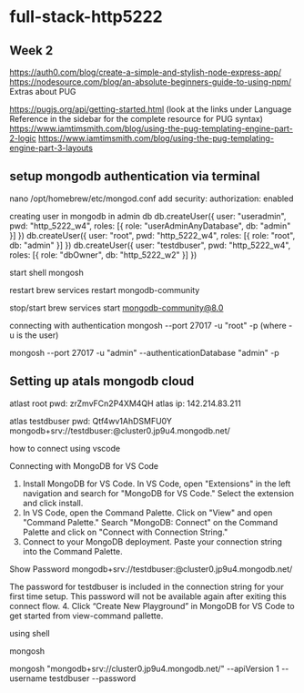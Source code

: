 # full-stack-http5222

## Week 2

https://auth0.com/blog/create-a-simple-and-stylish-node-express-app/
https://nodesource.com/blog/an-absolute-beginners-guide-to-using-npm/
Extras about PUG

https://pugjs.org/api/getting-started.html (look at the links under Language Reference in the sidebar for the complete resource for PUG syntax)
https://www.iamtimsmith.com/blog/using-the-pug-templating-engine-part-2-logic
https://www.iamtimsmith.com/blog/using-the-pug-templating-engine-part-3-layouts



## setup mongodb authentication via terminal

nano /opt/homebrew/etc/mongod.conf
add
security:
  authorization: enabled

creating user in mongodb in admin db
db.createUser({ user: "useradmin", pwd: "http_5222_w4", roles: [{ role: "userAdminAnyDatabase", db: "admin" }] })
db.createUser({ user: "root", pwd: "http_5222_w4", roles: [{ role: "root", db: "admin" }] })
db.createUser({ user: "testdbuser", pwd: "http_5222_w4", roles: [{ role: "dbOwner", db: "http_5222_w2" }] })

start shell
mongosh

restart
brew services restart mongodb-community  

stop/start
brew services start mongodb-community@8.0

connecting with authentication
mongosh --port 27017 -u "root" -p (where -u is the user)

mongosh --port 27017 -u "admin" --authenticationDatabase "admin" -p

## Setting up atals mongodb cloud

atlast root pwd: zrZmvFCn2P4XM4QH
atlas ip: 142.214.83.211

atlas testdbuser pwd: Qtf4wv1AhDSMFU0Y
mongodb+srv://testdbuser:<testdbuser pwd>@cluster0.jp9u4.mongodb.net/


how to connect using vscode

Connecting with MongoDB for VS Code
1. Install MongoDB for VS Code.
In VS Code, open "Extensions" in the left navigation and search for "MongoDB for VS Code." Select the extension and click install.
2. In VS Code, open the Command Palette.
Click on "View" and open "Command Palette."
Search "MongoDB: Connect" on the Command Palette and click on "Connect with Connection String."
3. Connect to your MongoDB deployment.
Paste your connection string into the Command Palette.

Show Password
mongodb+srv://testdbuser:<testdbuser pwd>@cluster0.jp9u4.mongodb.net/

The password for testdbuser is included in the connection string for your first time setup. This password will not be available again after exiting this connect flow.
4. Click “Create New Playground” in MongoDB for VS Code to get started from view-command pallette.


using shell

mongosh

mongosh "mongodb+srv://cluster0.jp9u4.mongodb.net/" --apiVersion 1 --username testdbuser --password <testdbuser pwd>